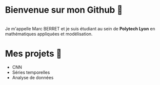 # Bienvenue sur mon Github 👋

<br> Je m'appelle Marc BERRET et je suis étudiant au sein de __Polytech Lyon__ en mathématiques appliquées et modélisation.

# Mes projets 📌

* CNN
* Séries temporelles
* Analyse de données

